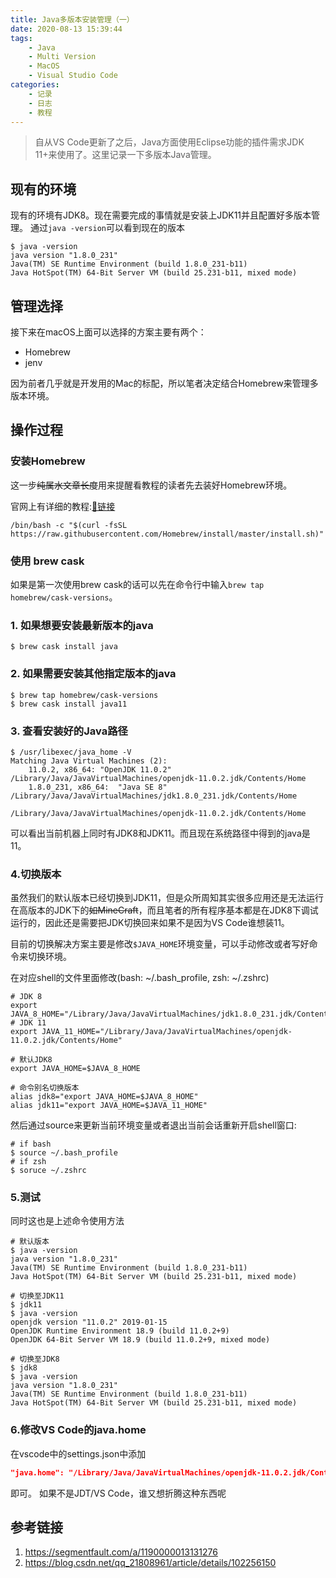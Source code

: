 ```yaml
---
title: Java多版本安装管理（一）
date: 2020-08-13 15:39:44
tags:
    - Java
    - Multi Version
    - MacOS
    - Visual Studio Code
categories:
    - 记录
    - 日志
    - 教程
---
```

> 自从VS Code更新了之后，Java方面使用Eclipse功能的插件需求JDK 11+来使用了。这里记录一下多版本Java管理。

<!-- more -->

## 现有的环境

现有的环境有<span id="inline-blue">JDK8</span>。现在需要完成的事情就是安装上<span id="inline-green">JDK11</span>并且配置好多版本管理。
通过`java -version`可以看到现在的版本

```shell
$ java -version
java version "1.8.0_231"
Java(TM) SE Runtime Environment (build 1.8.0_231-b11)
Java HotSpot(TM) 64-Bit Server VM (build 25.231-b11, mixed mode)
```

## 管理选择
接下来在macOS上面可以选择的方案主要有两个：
* Homebrew
* jenv

因为前者几乎就是开发用的Mac的标配，所以笔者决定结合Homebrew来管理多版本环境。

## 操作过程
### 安装Homebrew
这一步<span id="spoiler">~~纯属水文章长度~~</span>用来提醒看教程的读者先去装好Homebrew环境。

官网上有详细的教程:[🔗链接](https://brew.sh)
```shell
/bin/bash -c "$(curl -fsSL https://raw.githubusercontent.com/Homebrew/install/master/install.sh)"
```

### 使用 brew cask
如果是第一次使用brew cask的话可以先在命令行中输入`brew tap homebrew/cask-versions`。

### 1. 如果想要安装最新版本的java
```shell
$ brew cask install java
```
### 2. 如果需要安装其他指定版本的java
```shell
$ brew tap homebrew/cask-versions
$ brew cask install java11
```
### 3. 查看安装好的Java路径
```shell
$ /usr/libexec/java_home -V
Matching Java Virtual Machines (2):
    11.0.2, x86_64:	"OpenJDK 11.0.2"	/Library/Java/JavaVirtualMachines/openjdk-11.0.2.jdk/Contents/Home
    1.8.0_231, x86_64:	"Java SE 8"	/Library/Java/JavaVirtualMachines/jdk1.8.0_231.jdk/Contents/Home

/Library/Java/JavaVirtualMachines/openjdk-11.0.2.jdk/Contents/Home
```
可以看出当前机器上同时有<span id="inline-blue">JDK8</span>和<span id="inline-green">JDK11</span>。而且现在系统路径中得到的java是11。

### 4.切换版本
虽然我们的默认版本已经切换到<span id="inline-green">JDK11</span>，但是众所周知其实很多应用还是无法运行在高版本的JDK下的<span id="spoiler">~~如MineCraft~~</span>，而且笔者的所有程序基本都是在<span id="inline-blue">JDK8</span>下调试运行的，因此还是需要把JDK切换回来<span id="spoiler">如果不是因为VS Code谁想装11</span>。

目前的切换解决方案主要是修改`$JAVA_HOME`环境变量，可以手动修改或者写好命令来切换环境。

在对应shell的文件里面修改(bash: ~/.bash_profile, zsh: ~/.zshrc)
```shell
# JDK 8
export JAVA_8_HOME="/Library/Java/JavaVirtualMachines/jdk1.8.0_231.jdk/Contents/Home"
# JDK 11
export JAVA_11_HOME="/Library/Java/JavaVirtualMachines/openjdk-11.0.2.jdk/Contents/Home"

# 默认JDK8
export JAVA_HOME=$JAVA_8_HOME

# 命令别名切换版本
alias jdk8="export JAVA_HOME=$JAVA_8_HOME"
alias jdk11="export JAVA_HOME=$JAVA_11_HOME"
```
然后通过source来更新当前环境变量或者退出当前会话重新开启shell窗口:
```shell
# if bash
$ source ~/.bash_profile
# if zsh
$ soruce ~/.zshrc
```
### 5.测试
同时这也是上述命令使用方法
```shell
# 默认版本
$ java -version
java version "1.8.0_231"
Java(TM) SE Runtime Environment (build 1.8.0_231-b11)
Java HotSpot(TM) 64-Bit Server VM (build 25.231-b11, mixed mode)

# 切换至JDK11
$ jdk11
$ java -version
openjdk version "11.0.2" 2019-01-15
OpenJDK Runtime Environment 18.9 (build 11.0.2+9)
OpenJDK 64-Bit Server VM 18.9 (build 11.0.2+9, mixed mode)

# 切换至JDK8
$ jdk8
$ java -version
java version "1.8.0_231"
Java(TM) SE Runtime Environment (build 1.8.0_231-b11)
Java HotSpot(TM) 64-Bit Server VM (build 25.231-b11, mixed mode)
```
### 6.修改VS Code的java.home
在vscode中的settings.json中添加
```json
"java.home": "/Library/Java/JavaVirtualMachines/openjdk-11.0.2.jdk/Contents/Home"
```
即可。
<span id="spoiler">如果不是JDT/VS Code，谁又想折腾这种东西呢</span>

## 参考链接
1. https://segmentfault.com/a/1190000013131276
2. https://blog.csdn.net/qq_21808961/article/details/102256150